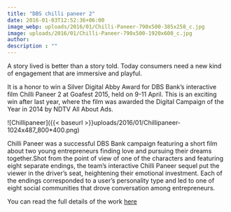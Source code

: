 ```yaml
---
title: "DBS chilli paneer 2"
date: 2016-01-03T12:52:36+06:00
image_webp: uploads/2016/01/Chilli-Paneer-790x500-385x258_c.jpg
image: uploads/2016/01/Chilli-Paneer-790x500-1920x600_c.jpg
author: 
description : ""
---
```


A story lived is better than a story told. Today consumers need a new kind of engagement that are immersive and playful.

It is a honor to win a Silver Digital Abby Award for DBS Bank’s interactive film Chilli Paneer 2 at Goafest 2015, held on 9-11 April. This is an exciting win after last year, where the film was awarded the Digital Campaign of the Year in 2014 by NDTV All About Ads.

![Chillipaneer]({{< baseurl >}}uploads/2016/01/Chillipaneer-1024x487_800*400.png)

Chilli Paneer was a successful DBS Bank campaign featuring a short film about two young entrepreneurs finding love and pursuing their dreams together.Shot from the point of view of one of the characters and featuring eight separate endings, the team’s interactive Chilli Paneer sequel put the viewer in the driver’s seat, heightening their emotional investment. Each of the endings corresponded to a user’s personality type and led to one of eight social communities that drove conversation among entrepreneurs.

 You can read the full details of the work [here](http://www.sapientnitroapac.com/2015/04/29/dbs-chilli-paneer-2-award-winning-interactive-film/)
